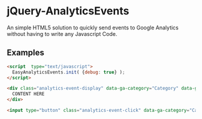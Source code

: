 # jQuery-AnalyticsEvents
An simple HTML5 solution to quickly send events to Google Analytics without having to write any Javascript Code.

## Examples
```html
<script  type="text/javascript">
  EasyAnalyticsEvents.init( {debug: true} );
</script>	
```

```html
<div class="analytics-event-display" data-ga-category="Category" data-ga-action="Action" data-ga-label="Label" data-ga-value="Value">
  CONTENT HERE
</div>
```

```html
<input type="button" class="analytics-event-click" data-ga-category="Category" data-ga-action="Action" data-ga-label="Label" data-ga-value="Value" />
```
